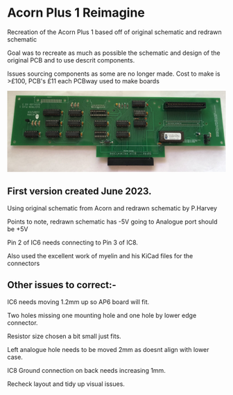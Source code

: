 # Acorn Plus 1 Reimagine
Recreation of the Acorn Plus 1 based off of original schematic and redrawn schematic

Goal was to recreate as much as possible the schematic and design of the original PCB and to use descrit components.

Issues sourcing components as some are no longer made. Cost to make is >£100, PCB's £11 each PCBway used to make boards

![Screenshot](Images/Plus1_Remake.jpg)

## First version created June 2023.
Using original schematic from Acorn and redrawn schematic by P.Harvey

Points to note, redrawn schematic has -5V going to Analogue port should be +5V

Pin 2 of IC6 needs connecting to Pin 3 of IC8.

Also used the excellent work of myelin and his KiCad files for the connectors



## Other issues to correct:-

IC6 needs moving 1.2mm up so AP6 board will fit.

Two holes missing one mounting hole and one hole by lower edge connector.

Resistor size chosen a bit small just fits.

Left analogue hole needs to be moved 2mm as doesnt align with lower case.

IC8 Ground connection on back needs increasing 1mm.

Recheck layout and tidy up visual issues.
